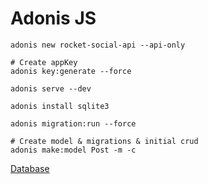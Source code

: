 # Adonis JS

```shell
adonis new rocket-social-api --api-only

# Create appKey
adonis key:generate --force

adonis serve --dev

adonis install sqlite3

adonis migration:run --force

# Create model & migrations & initial crud
adonis make:model Post -m -c

```

[Database](https://adonisjs.com/docs/4.0/database-basics)
